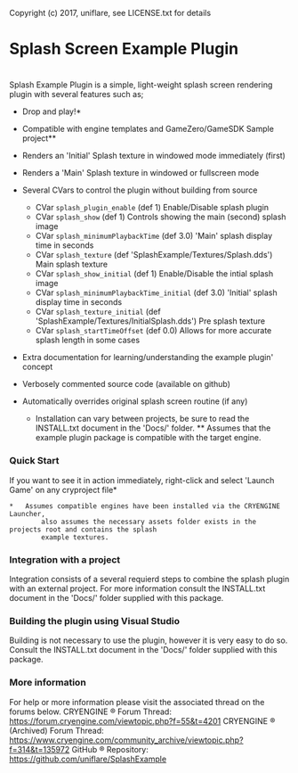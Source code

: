 Copyright (c) 2017, uniflare, see LICENSE.txt for details
# Splash Screen Example Plugin
#
 Splash Example Plugin is a simple, light-weight splash screen rendering plugin with several features such as;
  - Drop and play!*
  - Compatible with engine templates and GameZero/GameSDK Sample project**
  - Renders an 'Initial' Splash texture in windowed mode immediately (first)
  - Renders a 'Main' Splash texture in windowed or fullscreen mode
  - Several CVars to control the plugin without building from source
    - CVar `splash_plugin_enable` (def 1) Enable/Disable splash plugin
    - CVar `splash_show` (def 1) Controls showing the main (second) splash image
    - CVar `splash_minimumPlaybackTime` (def 3.0) 'Main' splash display time in seconds
    - CVar `splash_texture` (def 'SplashExample/Textures/Splash.dds') Main splash texture
    - CVar `splash_show_initial` (def 1) Enable/Disable the intial splash image
    - CVar `splash_minimumPlaybackTime_initial` (def 3.0) 'Initial' splash display time in seconds
    - CVar `splash_texture_initial` (def 'SplashExample/Textures/InitialSplash.dds') Pre splash texture
    - CVar `splash_startTimeOffset` (def 0.0) Allows for more accurate splash length in some cases
  - Extra documentation for learning/understanding the example plugin' concept
  - Verbosely commented source code (available on github)
  - Automatically overrides original splash screen routine (if any)
  
    *   Installation can vary between projects, be sure to read the INSTALL.txt document in the 'Docs/' folder.
    **  Assumes that the example plugin package is compatible with the target engine.

### Quick Start
If you want to see it in action immediately, right-click and select 'Launch Game' on any cryproject file*
	
    *   Assumes compatible engines have been installed via the CRYENGINE Launcher,
	        also assumes the necessary assets folder exists in the projects root and contains the splash 
			example textures.

### Integration with a project
Integration consists of a several requierd steps to combine the splash plugin with an external project. For 
more information consult the INSTALL.txt document in the 'Docs/' folder supplied with this package.

### Building the plugin using Visual Studio
Building is not necessary to use the plugin, however it is very easy to do so.
Consult the INSTALL.txt document in the 'Docs/' folder supplied with this package.

### More information
For help or more information please visit the associated thread on the forums below.
CRYENGINE &reg; Forum Thread: https://forum.cryengine.com/viewtopic.php?f=55&t=4201
CRYENGINE &reg; (Archived) Forum Thread: https://www.cryengine.com/community_archive/viewtopic.php?f=314&t=135972
GitHub &reg; Repository: https://github.com/uniflare/SplashExample